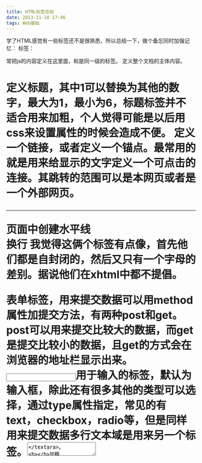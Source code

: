 ```yaml
---
title: HTML标签总结
date: 2013-11-18 17:46
tags: Web基础
---
```

学了HTML感觉有一些标签还不是很熟悉，所以总结一下，做个备忘同时加强记忆：
标签：
<head></head>常把js的内容定义在这里面，和<body>是同一级的标签。
<body></body>定义整个文档的主体内容。
<h1><h1>定义标题，其中1可以替换为其他的数字，最大为1，最小为6，标题标签并不适合用来加粗，个人觉得可能是以后用css来设置属性的时候会造成不便。
<a></a>定义一个链接，或者定义一个锚点。最常用的就是用来给显示的文字定义一个可点击的连接。其跳转的范围可以是本网页或者是一个外部网页。
<hr />页面中创建水平线
<br />换行
我觉得这俩个标签有点像，首先他们都是自封闭的，然后又只有一个字母的差别。据说他们在xhtml中都不提倡。
<form></form>表单标签，用来提交数据可以用method属性加提交方法，有两种post和get。post可以用来提交比较大的数据，而get是提交比较小的数据，且get的方式会在浏览器的地址栏显示出来。
<input />用于输入的标签，默认为输入框，除此还有很多其他的类型可以选择，通过type属性指定，常见的有text，checkbox，radio等，但是同样用来提交数据多行文本域是用来另一个标签。<textarea></textara>。
<b></b>加粗
<i></i>斜体
 